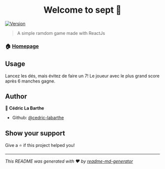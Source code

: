 <h1 align="center">Welcome to sept 👋</h1>
<p>
  <a href="https://www.npmjs.com/package/sept" target="_blank">
    <img alt="Version" src="https://img.shields.io/npm/v/sept.svg">
  </a>
</p>

> A simple ramdom game made with ReactJs

### 🏠 [Homepage](https://elastic-curran-6ae06d.netlify.app/)

## Usage

Lancez les dés, mais évitez de faire un 7!
Le joueur avec le plus grand score après 6 manches gagne.

## Author

👤 **Cédric La Barthe**

* Github: [@cedric-labarthe](https://github.com/cedric-labarthe)

## Show your support

Give a ⭐️ if this project helped you!

***
_This README was generated with ❤️ by [readme-md-generator](https://github.com/kefranabg/readme-md-generator)_
